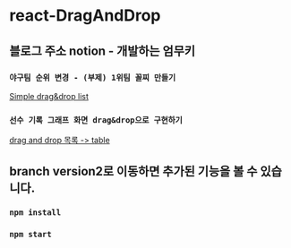 # react-DragAndDrop

## 블로그 주소 notion - 개발하는 엄무키

### `야구팀 순위 변경 - (부제) 1위팀 꼴찌 만들기`

[Simple drag&drop list](https://mookiemookiekun.notion.site/Simple-drag-drop-list-a266a2c2b61b48eba6d6f0fe3391f863)

### `선수 기록 그래프 화면 drag&drop으로 구현하기 `

[drag and drop 목록 -> table](https://mookiemookiekun.notion.site/drag-and-drop-table-5eb73d7fda9d488999e4743fde4e8537)

## branch version2로 이동하면 추가된 기능을 볼 수 있습니다.

### `npm install`

### `npm start`
